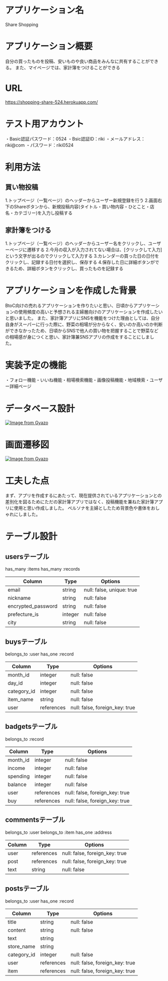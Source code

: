 # アプリケーション名
Share Shopping

# アプリケーション概要
自分の買ったものを投稿、安いものや良い商品をみんなに共有することができる。
また、マイページでは、家計簿をつけることができる

# URL
https://shopping-share-524.herokuapp.com/

# テスト用アカウント
・Basic認証パスワード：0524
・Bsic認証ID：riki
・メールアドレス：riki@com
・パスワード：riki0524

# 利用方法

## 買い物投稿
1.トップページ（一覧ページ）のヘッダーからユーザー新規登録を行う
2.画面右下のShareボタンから、新規投稿内容(タイトル・買い物内容・ひとこと・店名・カテゴリー)を入力し投稿する

## 家計簿をつける
1.トップページ（一覧ページ）のヘッダーからユーザー名をクリックし、ユーザーページに遷移する
2.今月の収入が入力されてない場合は、[クリックして入力]という文字が出るのでクリックして入力する
3.カレンダーの買った日の日付をクリックし、記録する日付を選択し、保存する
4.保存した日に詳細ボタンができるため、詳細ボタンをクリックし、買ったものを記録する

# アプリケーションを作成した背景

BtoC向けの売れるアプリケーションを作りたいと思い、日頃からアプリケーションの使用頻度の高いと予想される主婦層向けのアプリケーションを作成したいと思いました。
また、家計簿アプリにSNSを機能をつけた理由としては、自分自身がスーパーに行った際に、野菜の相場が分からなく、安いのか高いのか判断ができなかったため、日頃からSNSで他人の買い物を把握することで野菜などの相場感が身につくと思い、家計簿兼SNSアプリの作成をすることにしました。

# 実装予定の機能

・フォロー機能・いいね機能・相場検索機能・画像投稿機能・地域検索・ユーザー詳細ページ

# データベース設計
[![Image from Gyazo](https://i.gyazo.com/f0b3c93b2c627163d2134060b0868183.png)](https://gyazo.com/f0b3c93b2c627163d2134060b0868183)

# 画面遷移図
[![Image from Gyazo](https://i.gyazo.com/a57a414022d0a7dcf54e2fbf8bdc9c66.png)](https://gyazo.com/a57a414022d0a7dcf54e2fbf8bdc9c66)

# 工夫した点
まず、アプリを作成するにあたって、現在提供されているアプリケーションとの差別化を図るためにただの家計簿アプリではなく、投稿機能を兼ねた家計簿アプリに使用と思い作成しました。
ペルソナを主婦としたため背景色や書体をおしゃれにしました。

# テーブル設計

##  usersテーブル
has_many :items
has_many :records

| Column             | Type    | Options                   |
| ------------------ | ------- | ------------------------- |
| email              | string  | null: false, unique: true |
| nickname           | string  | null: false               |
| encrypted_password | string  | null: false               |
| prefecture_is      | integer | null: false               |
| city               | string  | null: false               |




##  buysテーブル
belongs_to :user
has_one :record

| Column                | Type       | Options                        |
| --------------------- | ---------- | ------------------------------ |
| month_id              | integer    | null: false                    |
| day_id                | integer    | null: false                    |
| category_id           | integer    | null: false                    |
| item_name             | string     | null: false                    |
| user                  | references | null: false, foreign_key: true |



##  badgetsテーブル
belongs_to :record

| Column                | Type       | Options                        |
| --------------------- | ---------- | ------------------------------ |
| month_id              | integer    | null: false                    |
| income                | integer    | null: false                    |
| spending              | integer    | null: false                    |
| balance               | integer    | null: false                    |
| user                  | references | null: false, foreign_key: true |
| buy                   | references | null: false, foreign_key: true |

##  commentsテーブル
belongs_to :user
belongs_to :item
has_one :address

| Column             | Type       | Options                        |
| ------------------ | ---------- | ------------------------------ |
| user               | references | null: false, foreign_key: true |
| post               | references | null: false, foreign_key: true |
| text               | string     | null: false                    |

##  postsテーブル
belongs_to :user
has_one :record

| Column                | Type       | Options                        |
| --------------------- | ---------- | ------------------------------ |
| title                 | string     | null: false                    |
| content               | string     | null: false                    |
| text                  | string     |                                |
| store_name            | string     |                                |
| category_id           | integer    | null: false                    |
| user                  | references | null: false, foreign_key: true |
| item                  | references | null: false, foreign_key: true |